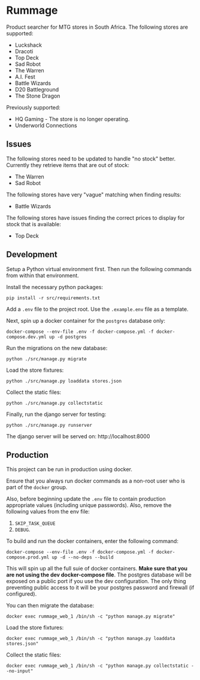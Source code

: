 # Rummage

Product searcher for MTG stores in South Africa. The following stores are supported:

- Luckshack
- Dracoti
- Top Deck
- Sad Robot
- The Warren
- A.I. Fest
- Battle Wizards
- D20 Battleground
- The Stone Dragon

Previously supported:

- HQ Gaming - The store is no longer operating.
- Underworld Connections

## Issues

The following stores need to be updated to handle "no stock" better. Currently they retrieve items that are out of stock:

- The Warren
- Sad Robot

The following stores have very "vague" matching when finding results:

- Battle Wizards

The following stores have issues finding the correct prices to display for stock that is available:

- Top Deck

## Development

Setup a Python virtual environment first. Then run the following commands from within that environment.

Install the necessary python packages:

```shell
pip install -r src/requirements.txt
```

Add a `.env` file to the project root. Use the `.example.env` file as a template.

Next, spin up a docker container for the `postgres` database only:

```shell
docker-compose --env-file .env -f docker-compose.yml -f docker-compose.dev.yml up -d postgres
```

Run the migrations on the new database:

```shell
python ./src/manage.py migrate
```

Load the store fixtures:

```shell
python ./src/manage.py loaddata stores.json
```

Collect the static files:

```shell
python ./src/manage.py collectstatic
```

Finally, run the django server for testing:

```shell
python ./src/manage.py runserver
```

The django server will be served on: http://localhost:8000

## Production

This project can be run in production using docker.

Ensure that you always run docker commands as a non-root user who is part of the `docker` group.

Also, before beginning update the `.env` file to contain production appropriate values (including unique passwords). Also, remove the following values from the env file:

1. `SKIP_TASK_QUEUE`
2. `DEBUG`.

To build and run the docker containers, enter the following command:

```shell
docker-compose --env-file .env -f docker-compose.yml -f docker-compose.prod.yml up -d --no-deps --build
```

This will spin up all the full suie of docker containers. **Make sure that you are not using the dev docker-compose file**. The postgres database will be exposed on a public port if you use the dev configuration. The only thing preventing public access to it will be your postgres password and firewall (if configured).

You can then migrate the database:

```shell
docker exec rummage_web_1 /bin/sh -c "python manage.py migrate"
```

Load the store fixtures:

```shell
docker exec rummage_web_1 /bin/sh -c "python manage.py loaddata stores.json"
```

Collect the static files:

```shell
docker exec rummage_web_1 /bin/sh -c "python manage.py collectstatic --no-input"
```
